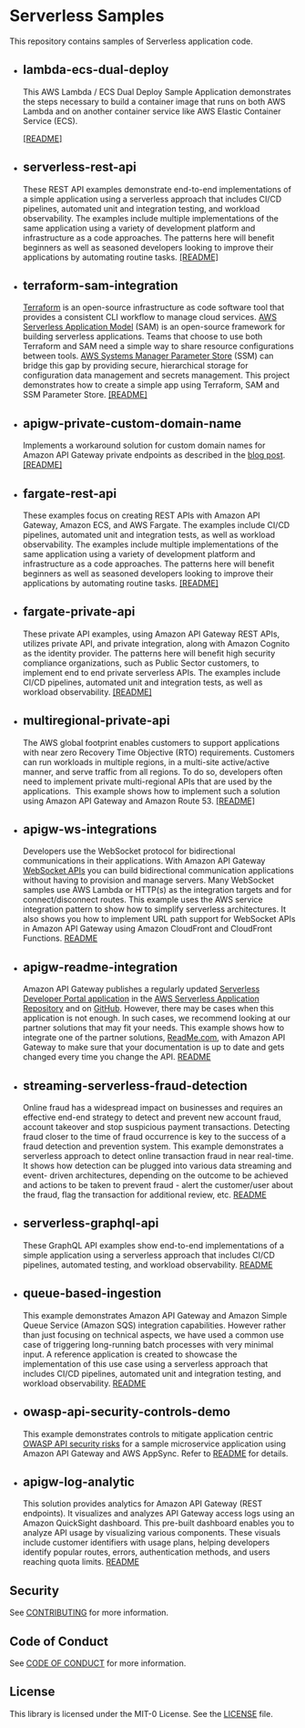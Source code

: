 # Serverless Samples

This repository contains samples of Serverless application code.

- ## lambda-ecs-dual-deploy 

  This AWS Lambda / ECS Dual Deploy Sample Application demonstrates the steps necessary to build a container image that runs on both AWS Lambda and on another container service like AWS Elastic Container Service (ECS).

  [[README]](./lambda-ecs-dual-deploy)

- ## serverless-rest-api

    These REST API examples demonstrate end-to-end implementations of a simple application using a serverless approach that includes CI/CD pipelines, automated unit and integration testing, and workload observability. The examples include multiple implementations of the same application using a variety of development platform and infrastructure as a code approaches. The patterns here will benefit beginners as well as seasoned developers looking to improve their applications by automating routine tasks. [[README]](./serverless-rest-api)

- ## terraform-sam-integration 

  [Terraform](https://www.terraform.io/) is an open-source infrastructure as code software tool that provides a consistent CLI workflow to manage cloud services. [AWS Serverless Application Model](https://docs.aws.amazon.com/serverless-application-model/latest/developerguide/what-is-sam.html) (SAM) is an open-source framework for building serverless applications. Teams that choose to use both Terraform and SAM need a simple way to share resource configurations between tools. [AWS Systems Manager Parameter Store](https://docs.aws.amazon.com/systems-manager/latest/userguide/systems-manager-parameter-store.html) (SSM) can bridge this gap by providing secure, hierarchical storage for configuration data management and secrets management. This project demonstrates how to create a simple app using Terraform, SAM and SSM Parameter Store. [[README]](./terraform-sam-integration) 

- ## apigw-private-custom-domain-name

  Implements a workaround solution for custom domain names for Amazon API Gateway private endpoints as described in the [blog post](https://georgemao.medium.com/enabling-private-apis-with-custom-domain-names-aws-api-gateway-df1b62b0ba7c). [[README]](./apigw-private-custom-domain-name)

- ## fargate-rest-api

  These examples focus on creating REST APIs with Amazon API Gateway, Amazon ECS, and AWS Fargate. The examples include CI/CD pipelines, automated unit and integration tests, as well as workload observability. The examples include multiple implementations of the same application using a variety of development platform and infrastructure as a code approaches. The patterns here will benefit beginners as well as seasoned developers looking to improve their applications by automating routine tasks. [[README]](./fargate-rest-api)

- ## fargate-private-api

  These private API examples, using Amazon API Gateway REST APIs, utilizes private API, and private integration, along with Amazon Cognito as the identity provider. The patterns here will benefit high security compliance organizations, such as Public Sector customers, to implement end to end private serverless APIs. The examples include CI/CD pipelines, automated unit and integration tests, as well as workload observability. [[README]](./fargate-private-api)

- ## multiregional-private-api

  The AWS global footprint enables customers to support applications with near zero Recovery Time Objective (RTO) requirements. Customers can run workloads in multiple regions, in a multi-site active/active manner, and serve traffic from all regions. To do so, developers often need to implement private multi-regional APIs that are used by the applications.  This example shows how to implement such a solution using Amazon API Gateway and Amazon Route 53. [[README]](./multiregional-private-api)

- ## apigw-ws-integrations

  Developers use the WebSocket protocol for bidirectional communications in their applications. With Amazon API Gateway [WebSocket APIs](https://docs.aws.amazon.com/apigateway/latest/developerguide/apigateway-websocket-api.html) you can build bidirectional communication applications without having to provision and manage servers. Many WebSocket samples use AWS Lambda or HTTP(s) as the integration targets and for connect/disconnect routes. This example uses the AWS service integration pattern to show how to simplify serverless architectures. It also shows you how to implement URL path support for WebSocket APIs in Amazon API Gateway using Amazon CloudFront and CloudFront Functions. [README](./apigw-ws-integrations)

- ## apigw-readme-integration
  Amazon API Gateway publishes a regularly updated [Serverless Developer Portal application](https://docs.aws.amazon.com/apigateway/latest/developerguide/apigateway-developer-portal.html) in the [AWS Serverless Application Repository](https://aws.amazon.com/serverless/serverlessrepo/) and on [GitHub](https://github.com/awslabs/aws-api-gateway-developer-portal). However, there may be cases when this application is not enough. In such cases, we recommend looking at our partner solutions that may fit your needs. This example shows how to integrate one of the partner solutions, [ReadMe.com](https://readme.com/), with Amazon API Gateway to make sure that your documentation is up to date and gets changed every time you change the API. [README](./apigw-readme-integration)

 - ## streaming-serverless-fraud-detection 
   Online fraud has a widespread impact on businesses and requires an effective end-end strategy to detect and prevent new account fraud, account takeover and stop suspicious payment transactions. Detecting fraud closer to the time of fraud occurrence is key to the success of a fraud detection and prevention system. This example demonstrates a serverless approach to detect online transaction fraud in near real-time. It shows how detection can be plugged into various data streaming and event- driven architectures, depending on the outcome to be achieved and actions to be taken to prevent fraud - alert the customer/user about the fraud, flag the transaction for additional review, etc. [README](./streaming-serverless-fraud-detection)

- ## serverless-graphql-api
   These GraphQL API examples show end-to-end implementations of a simple application using a serverless approach that includes CI/CD pipelines, automated testing, and workload observability. [README](https://github.com/aws-samples/serverless-samples/tree/main/serverless-graphql-api) 

- ## queue-based-ingestion
  This example demonstrates Amazon API Gateway and Amazon Simple Queue Service (Amazon SQS) integration capabilities. However rather than just focusing on technical aspects, we have used a common use case of triggering long-running batch processes with very minimal input. A reference application is created to showcase the implementation of this use case using a serverless approach that includes CI/CD pipelines, automated unit and integration testing, and workload observability. [README](./queue-based-ingestion)

- ## owasp-api-security-controls-demo
  This example demonstrates controls to mitigate application centric [OWASP API security risks](https://owasp.org/API-Security/editions/2023/en/0x11-t10/) for a sample microservice application using Amazon API Gateway and AWS AppSync. Refer to [README](./owasp-api-security-controls-demo) for details.

- ## apigw-log-analytic
  This solution provides analytics for Amazon API Gateway (REST endpoints). It visualizes and analyzes API Gateway access logs using an Amazon QuickSight dashboard. This pre-built dashboard enables you to analyze API usage by visualizing various components. These visuals include customer identifiers with usage plans, helping developers identify popular routes, errors, authentication methods, and users reaching quota limits. [README](./apigw-log-analytic)

## Security

See [CONTRIBUTING](./CONTRIBUTING.md#security-issue-notifications) for more information.

## Code of Conduct

See [CODE OF CONDUCT](./CODE_OF_CONDUCT.md) for more information.

## License

This library is licensed under the MIT-0 License. See the [LICENSE](./LICENSE) file.

